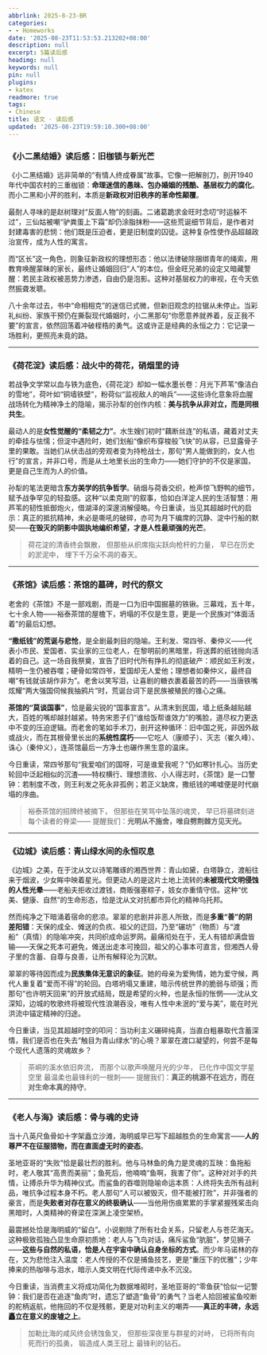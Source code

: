 ```yaml
---
abbrlink: 2025-8-23-BR
categories:
- - Homeworks
date: '2025-08-23T11:53:53.213202+08:00'
description: null
excerpt: 5篇读后感
headimg: null
keywords: null
pin: null
plugins:
- katex
readmore: true
tags:
- Chinese
title: 语文 · 读后感
updated: '2025-08-23T19:59:10.300+08:00'
---
```

### 《小二黑结婚》读后感：旧枷锁与新光芒

《小二黑结婚》远非简单的“有情人终成眷属”故事。它像一把解剖刀，剖开1940年代中国农村的三重枷锁：**命理迷信的愚昧、包办婚姻的残酷、基层权力的腐化**。而小二黑和小芹的胜利，本质是**新政权对旧秩序的革命性颠覆**。

最耐人寻味的是赵树理对“反面人物”的刻画。二诸葛跪求金旺时念叨“时运躲不过”，三仙姑被嘲“驴粪蛋上下霜”却仍涂脂抹粉——这些荒诞细节背后，是作者对封建毒害的悲悯：他们既是压迫者，更是旧制度的囚徒。这种复杂性使作品超越政治宣传，成为人性的寓言。

而“区长”这一角色，则象征新政权的理想形态：他以法律破除捆绑青年的绳索，用教育唤醒蒙昧的家长，最终让婚姻回归“人”的本位。但金旺兄弟的设定又暗藏警醒：若民主政权被恶势力渗透，自由仍是泡影。这种对基层权力的审视，在今天依然振聋发聩。

八十余年过去，书中“命相相克”的迷信已式微，但新旧观念的拉锯从未停止。当彩礼纠纷、家族干预仍在撕裂现代婚姻时，小二黑那句“你愿意养就养着，反正我不要”的宣言，依然回荡着冲破桎梏的勇气。这或许正是经典的永恒之力：它记录一场胜利，更照亮未竟的路。

---

### 《荷花淀》读后感：战火中的荷花，硝烟里的诗

若战争文学常以血与铁为底色，《荷花淀》却如一幅水墨长卷：月光下芦苇“像洁白的雪地”，荷叶如“铜墙铁壁”，粉荷似“监视敌人的哨兵”——这些诗化意象将血腥战场转化为精神净土的隐喻，揭示孙犁的创作内核：**美与抗争从非对立，而是同根共生**。

最动人的是**女性觉醒的“柔韧之力”**。水生嫂们初时“藕断丝连”的私语，藏着对丈夫的牵挂与怯懦；但淀中遇险时，她们划船“像织布穿梭般飞快”的从容，已显露骨子里的果敢。当她们从伏击战的旁观者变为持枪战士，那句“男人能做到的，女人也行”的宣言，并非口号，而是从土地里长出的生命力——她们守护的不仅是家国，更是自己生而为人的价值。

孙犁的笔法更暗含**东方美学的抗争哲学**。硝烟与荷香交织，枪声惊飞野鸭的细节，赋予战争罕见的轻盈感。这种“以柔克刚”的叙事，恰如白洋淀人民的生活智慧：用芦苇的韧性抵御炮火，借湖泽的深邃消解侵略。今日重读，当见其超越时代的启示：真正的抵抗精神，未必是嘶吼的破碎，亦可为月下编席的沉静、淀中行船的默契——**在毁灭的阴影中固执地编织希望，才是人性最顽强的光芒**。

> 荷花淀的清香终会飘散，
> 但那些从织席指尖跃向枪杆的力量，
> 早已在历史的淤泥中，
> 埋下千万朵不凋的春天。

---

### 《茶馆》读后感：茶馆的墓碑，时代的祭文

老舍的《茶馆》不是一部戏剧，而是一口为旧中国掘墓的铁锹。三幕戏，五十年，七十余人物——裕泰茶馆的屋檐下，坍塌的不仅是生意，更是一个民族对“体面活着”的最后幻想。

**“撒纸钱”的荒诞与悲怆**，是全剧最刺目的隐喻。王利发、常四爷、秦仲义——代表小市民、爱国者、实业家的三位老人，在黎明前的黑暗里，将送葬的纸钱抛向活着的自己。这一场自我祭奠，宣告了旧时代所有挣扎的彻底破产：顺民如王利发，精明一生仍被吞噬；硬骨如常四爷，爱国却无人爱他；理想者如秦仲义，最终自嘲“有钱就该胡作非为”。老舍以笑写泪，让喜剧的糖衣裹着最苦的药——当唐铁嘴炫耀“两大强国伺候我抽鸦片”时，荒诞台词下是民族被殖民的锥心之痛。

**茶馆的“莫谈国事”**，恰是最尖锐的“国事宣言”。从清末到民国，墙上纸条越贴越大，百姓的嘴却越封越紧。特务宋恩子们“谁给饭帮谁效力”的嘴脸，道尽权力更迭中不变的压迫逻辑。而老舍的笔如手术刀，剖开这种循环：旧中国之死，非因外敌或战火，而在其根骨里长出的**系统性腐朽**——它吃人（康顺子）、灭志（崔久峰）、诛心（秦仲义），连茶馆最后一方净土也碾作黑生意的温床。

今日重读，常四爷那句“我爱咱们的国呀，可是谁爱我呢？”仍如寒针扎心。当历史轮回中泛起相似的沉渣——特权横行、理想溃败、小人得志时，《茶馆》是一口警钟：若制度不改，则王利发之死永非孤例；若正义缺席，撒纸钱的唏嘘便是时代崩塌的序曲。

> 裕泰茶馆的招牌终被摘下，
> 但那些在笑骂中坠落的魂灵，
> 早已将墓碑刻进每个读者的脊梁——
> 提醒我们：**光明从不施舍，唯自劈荆棘方见天光。**

---

### 《边城》读后感：青山绿水间的永恒叹息

《边城》之美，在于沈从文以诗笔雕琢的湘西世界：青山如黛，白塔静立，渡船往来于烟波，少女眸中映着星光。但更动人的是这片土地上流转的**未被现代文明侵蚀的人性光晕**——老船夫拒收过渡钱，商贩强塞粽子，妓女亦重情守信。这种“优美、健康、自然”的生命形态，恰是沈从文对抗都市异化的精神乌托邦。

然而纯净之下暗涌着宿命的悲凉。翠翠的悲剧并非恶人所致，而是**多重“善”的阴差阳错**：天保的成全、傩送的负疚、祖父的迂回，乃至“碾坊”（物质）与“渡船”（真情）的隐喻冲突，共同织成命运罗网。最痛彻处在于，无人有错却满盘皆输——天保之死本可避免，傩送出走本可挽回，祖父的心事本可直言，但湘西人骨子里的含蓄、自尊与良善，让所有解释沦为沉默。

翠翠的等待因而成为**民族集体无意识的象征**。她的母亲为爱殉情，她为爱守候，两代人重复着“爱而不得”的轮回。白塔坍塌又重建，暗示传统世界的脆弱与顽强；而那句“也许明天回来”的开放式结局，既是希望的火种，也是永恒的怅惘——沈从文深知，边城的牧歌终将被现代性浪潮吞没，唯有人性中未泯的“爱与美”，能在时光洪流中锚定精神的归途。

今日重读，当见其超越时空的叩问：当功利主义碾碎纯真，当直白粗暴取代含蓄深情，我们是否也在失去“触目为青山绿水”的心境？翠翠在渡口凝望的，何尝不是每个现代人遗落的灵魂故乡？

> 茶峒的溪水依旧奔流，
> 而那个以歌声唤醒月光的少年，
> 已化作中国文学星空里
> 最温柔也最锋利的一根刺——
> 提醒我们：**真正的桃源不在远方，而在对生命本真的持守**。

---

### 《老人与海》读后感：骨与魂的史诗

当十八英尺鱼骨如十字架矗立沙滩，海明威早已写下超越胜负的生命寓言——**人的尊严不在征服猎物，而在直面虚无时的姿态**。

圣地亚哥的“失败”恰是最壮烈的胜利。他与马林鱼的角力是灵魂的互映：鱼拖船时，老人敬其“高贵而美丽”；鱼死后，他喃喃“鱼啊，我害了你”。这种对对手的共情，让搏杀升华为精神仪式。而鲨鱼的吞噬则隐喻命运本质：人终将失去所有战利品，唯抗争过程本身不朽。老人那句“人可以被毁灭，但不能被打败”，并非强者的豪言，而是**失败者对存在意义的终极确认**——当他用伤痕累累的手掌紧握残桨击向黑暗时，人类精神的脊梁在深渊上凌空架桥。

最震撼处恰是海明威的“留白”。小说剔除了所有社会关系，只留老人与苍茫海天。这种极致孤独凸显生命原初质地：老人与飞鸟对话，痛斥鲨鱼“肮脏”，梦见狮子——**这些与自然的私语，恰是人在宇宙中确认自身坐标的方式**。而少年马诺林的存在，又为悲怆注入温度：老人传授的不仅是捕鱼技艺，更是“重压下的优雅”；少年捧来的热咖啡与泪水，暗示人类文明在代际传递中永不沉没。

今日重读，当消费主义将成功简化为数据堆砌时，圣地亚哥的“零鱼获”恰似一记警钟：我们是否在追逐“鱼肉”时，遗忘了塑造“鱼骨”的勇气？当老人拾回被鲨鱼咬断的舵柄返航，他拖回的不仅是残骸，更是对功利主义的嘲弄——**真正的丰碑，永远矗立在意义的废墟之上**。

> 加勒比海的咸风终会锈蚀鱼叉，
> 但那些深夜里与群星的对峙，
> 已将所有向死而行的孤勇，
> 锻造成人类王冠上
> 最锋利的钻石。
